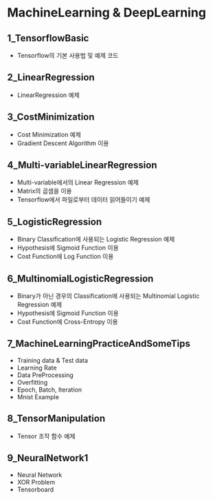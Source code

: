 # MachineLearning & DeepLearning

## 1_TensorflowBasic

- Tensorflow의 기본 사용법 및 예제 코드

## 2_LinearRegression

- LinearRegression 예제

## 3_CostMinimization

- Cost Minimization 예제
- Gradient Descent Algorithm 이용

## 4_Multi-variableLinearRegression

- Multi-variable에서의 Linear Regression 예제
- Matrix의 곱셈을 이용
- Tensorflow에서 파일로부터 데이터 읽어들이기 예제

## 5_LogisticRegression

- Binary Classification에 사용되는 Logistic Regression 예제
- Hypothesis에 Sigmoid Function 이용
- Cost Function에 Log Function 이용

## 6_MultinomialLogisticRegression

- Binary가 아닌 경우의 Classification에 사용되는 Multinomial Logistic Regression 예제
- Hypothesis에 Sigmoid Function 이용
- Cost Function에 Cross-Entropy 이용

## 7_MachineLearningPracticeAndSomeTips

- Training data & Test data
- Learning Rate
- Data PreProcessing
- Overfitting
- Epoch, Batch, Iteration
- Mnist Example

## 8_TensorManipulation

- Tensor 조작 함수 예제

## 9_NeuralNetwork1

- Neural Network
- XOR Problem
- Tensorboard 


